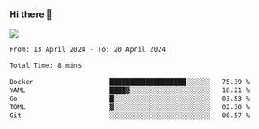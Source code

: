 ### Hi there 👋️

![](https://komarev.com/ghpvc/?username=Loner1024)

<!--START_SECTION:waka-->

```txt
From: 13 April 2024 - To: 20 April 2024

Total Time: 8 mins

Docker                   ███████████████████░░░░░░   75.39 %
YAML                     ████▓░░░░░░░░░░░░░░░░░░░░   18.21 %
Go                       █░░░░░░░░░░░░░░░░░░░░░░░░   03.53 %
TOML                     ▓░░░░░░░░░░░░░░░░░░░░░░░░   02.30 %
Git                      ░░░░░░░░░░░░░░░░░░░░░░░░░   00.57 %
```

<!--END_SECTION:waka-->



